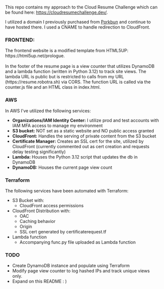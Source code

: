 This repo contains my approach to the Cloud Resume Challenge which can be found here: https://cloudresumechallenge.dev/.

I utilized a domain I previously purchased from [Porkbun](https://porkbun.com/) and continue to have hosted there. I used a CNAME to handle redirection to CloudFront.

<H3>FRONTEND:</H3>
The frontend website is a modified template from HTML5UP: https://html5up.net/prologue.
<br><br>
In the footer of the resume page is a view counter that utilizes DynamoDB and a lambda function (written in Python 3.12) to track site views. The lambda URL is public but is restricted to calls from my URL (https://resume.robotra.sh) via CORS. The function URL is called via the counter.js file and an HTML class in index.html.
<H3>AWS</H3>
In AWS I've utilized the following services:

- **Organizations/IAM Identity Center:** I utilize prod and test accounts with IAM MFA access to manage my environment
- **S3 bucket:** NOT set as a static website and NO public access granted
- **CloudFront:** Handles the serving of private content from the S3 bucket
- **Certificate Manager:** Creates an SSL cert for the site, utilized by CloudFront (currently commented out as cert creation and requests delay testing significantly)
- **Lambda:** Houses the Python 3.12 script that updates the db in DynamoDB
- **DynamoDB:** Houses the current page view count

<H3>Terraform</H3>
The following services have been automated with Terraform:

- S3 Bucket with:
    - CloudFront access permissions
- CloudFront Distribution with:
    - OAC
    - Caching behavior
    - Origin
    - SSL cert generated by certificaterequest.tf
- Lambda function
    - Accompanying func.py file uploaded as Lambda function

<H3>TODO</H3>

- Create DynamoDB instance and populate using Terraform
- Modify page view counter to log hashed IPs and track unique views only.
- Expand on this README : )